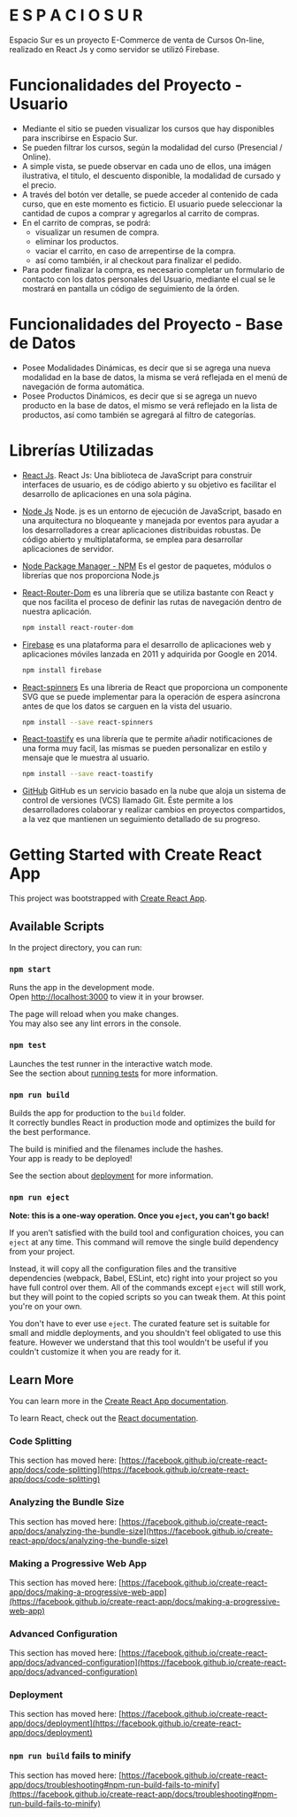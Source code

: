 # E S P A C I O S U R

Espacio Sur es un proyecto E-Commerce de venta de Cursos On-line, realizado en React Js y como servidor se utilizó Firebase.

# Funcionalidades del Proyecto - Usuario

- Mediante el sitio se pueden visualizar los cursos que hay disponibles para inscribirse en Espacio Sur.
- Se pueden filtrar los cursos, según la modalidad del curso (Presencial / Online).
- A simple vista, se puede observar en cada uno de ellos, una imágen ilustrativa, el titulo, el descuento disponible, la modalidad de cursado y el precio.
- A través del botón ver detalle, se puede acceder al contenido de cada curso, que en este momento es ficticio. El usuario puede seleccionar la cantidad de cupos a comprar y agregarlos al carrito de compras.
- En el carrito de compras, se podrá:
  - visualizar un resumen de compra.
  - eliminar los productos.
  - vaciar el carrito, en caso de arrepentirse de la compra.
  - así como también, ir al checkout para finalizar el pedido.
- Para poder finalizar la compra, es necesario completar un formulario de contacto con los datos personales del Usuario, mediante el cual se le mostrará en pantalla un código de seguimiento de la órden.

# Funcionalidades del Proyecto - Base de Datos

- Posee Modalidades Dinámicas, es decir que si se agrega una nueva modalidad en la base de datos, la misma se verá reflejada en el menú de navegación de forma automática.
- Posee Productos Dinámicos, es decir que si se agrega un nuevo producto en la base de datos, el mismo se verá reflejado en la lista de productos, así como también se agregará al filtro de categorías.

# Librerías Utilizadas

- [React Js](https://es.reactjs.org/).
  React Js: Una biblioteca de JavaScript para construir interfaces de usuario, es de código abierto y su objetivo es facilitar el desarrollo de aplicaciones en una sola página.

- [Node Js](https://nodejs.org/en/) Node. js es un entorno de ejecución de JavaScript, basado en una arquitectura no bloqueante y manejada por eventos para ayudar a los desarrolladores a crear aplicaciones distribuidas robustas. De código abierto y multiplataforma, se emplea para desarrollar aplicaciones de servidor.

- [Node Package Manager - NPM](https://www.npmjs.com/)
  Es el gestor de paquetes, módulos o librerías que nos proporciona Node.js

- [React-Router-Dom](https://reactrouter.com/en/main) es una librería que se utiliza bastante con React y que nos facilita el proceso de definir las rutas de navegación dentro de nuestra aplicación.

  ```bash
  npm install react-router-dom
  ```

- [Firebase](https://firebase.google.com/) es una plataforma para el desarrollo de aplicaciones web y aplicaciones móviles lanzada en 2011 y adquirida por Google en 2014.

  ```bash
  npm install firebase
  ```

- [React-spinners](https://www.npmjs.com/package/react-spinners) Es una libreria de React que proporciona un componente SVG que se puede implementar para la operación de espera asíncrona antes de que los datos se carguen en la vista del usuario.

  ```bash
  npm install --save react-spinners
  ```

- [React-toastify]() es una librería que te permite añadir notificaciones de una forma muy facil, las mismas se pueden personalizar en estilo y mensaje que le muestra al usuario.

  ```bash
  npm install --save react-toastify
  ```

- [GitHub](https://github.com/) GitHub es un servicio basado en la nube que aloja un sistema de control de versiones (VCS) llamado Git. Éste permite a los desarrolladores colaborar y realizar cambios en proyectos compartidos, a la vez que mantienen un seguimiento detallado de su progreso.

# Getting Started with Create React App

This project was bootstrapped with [Create React App](https://github.com/facebook/create-react-app).

## Available Scripts

In the project directory, you can run:

### `npm start`

Runs the app in the development mode.\
Open [http://localhost:3000](http://localhost:3000) to view it in your browser.

The page will reload when you make changes.\
You may also see any lint errors in the console.

### `npm test`

Launches the test runner in the interactive watch mode.\
See the section about [running tests](https://facebook.github.io/create-react-app/docs/running-tests) for more information.

### `npm run build`

Builds the app for production to the `build` folder.\
It correctly bundles React in production mode and optimizes the build for the best performance.

The build is minified and the filenames include the hashes.\
Your app is ready to be deployed!

See the section about [deployment](https://facebook.github.io/create-react-app/docs/deployment) for more information.

### `npm run eject`

**Note: this is a one-way operation. Once you `eject`, you can't go back!**

If you aren't satisfied with the build tool and configuration choices, you can `eject` at any time. This command will remove the single build dependency from your project.

Instead, it will copy all the configuration files and the transitive dependencies (webpack, Babel, ESLint, etc) right into your project so you have full control over them. All of the commands except `eject` will still work, but they will point to the copied scripts so you can tweak them. At this point you're on your own.

You don't have to ever use `eject`. The curated feature set is suitable for small and middle deployments, and you shouldn't feel obligated to use this feature. However we understand that this tool wouldn't be useful if you couldn't customize it when you are ready for it.

## Learn More

You can learn more in the [Create React App documentation](https://facebook.github.io/create-react-app/docs/getting-started).

To learn React, check out the [React documentation](https://reactjs.org/).

### Code Splitting

This section has moved here: [https://facebook.github.io/create-react-app/docs/code-splitting](https://facebook.github.io/create-react-app/docs/code-splitting)

### Analyzing the Bundle Size

This section has moved here: [https://facebook.github.io/create-react-app/docs/analyzing-the-bundle-size](https://facebook.github.io/create-react-app/docs/analyzing-the-bundle-size)

### Making a Progressive Web App

This section has moved here: [https://facebook.github.io/create-react-app/docs/making-a-progressive-web-app](https://facebook.github.io/create-react-app/docs/making-a-progressive-web-app)

### Advanced Configuration

This section has moved here: [https://facebook.github.io/create-react-app/docs/advanced-configuration](https://facebook.github.io/create-react-app/docs/advanced-configuration)

### Deployment

This section has moved here: [https://facebook.github.io/create-react-app/docs/deployment](https://facebook.github.io/create-react-app/docs/deployment)

### `npm run build` fails to minify

This section has moved here: [https://facebook.github.io/create-react-app/docs/troubleshooting#npm-run-build-fails-to-minify](https://facebook.github.io/create-react-app/docs/troubleshooting#npm-run-build-fails-to-minify)
